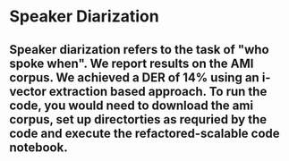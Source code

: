 # Speaker Diarization

## Speaker diarization refers to the task of "who spoke when". We report results on the AMI corpus. We achieved a DER of 14% using an i-vector extraction based approach. To run the code, you would need to download the ami corpus, set up directorties as requried by the code and execute the refactored-scalable code notebook. 
